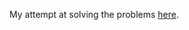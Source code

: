My attempt at solving the problems [here](https://github.com/donnemartin/interactive-coding-challenges).
